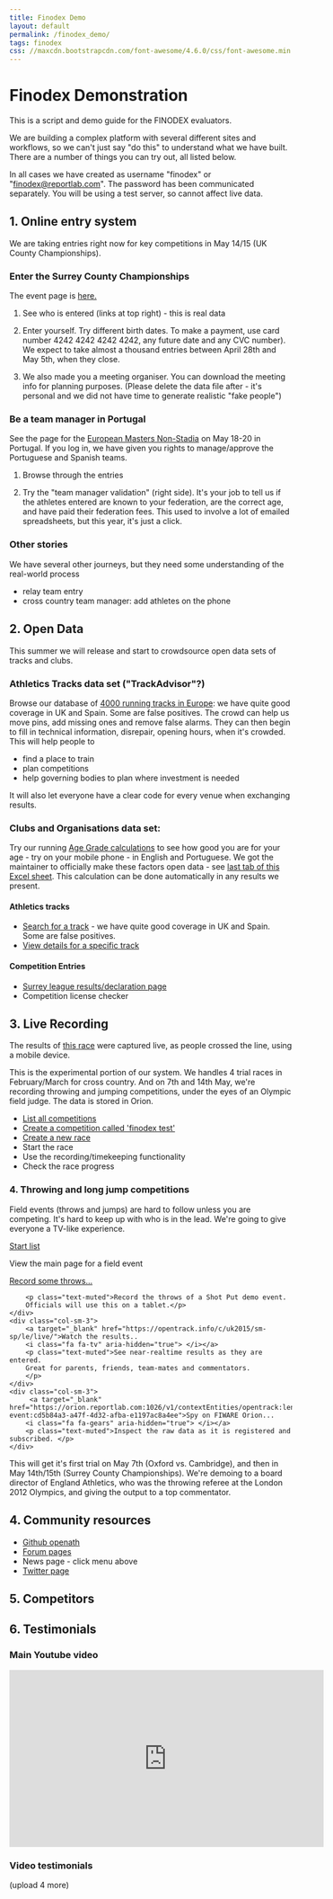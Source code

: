 ```yaml
---
title: Finodex Demo
layout: default
permalink: /finodex_demo/
tags: finodex
css: //maxcdn.bootstrapcdn.com/font-awesome/4.6.0/css/font-awesome.min.css
---
```


# Finodex Demonstration
This is a script and demo guide for the FINODEX evaluators.

We are building a complex platform with several different sites and workflows, so we can't just say "do this" to understand what we have built.  There are a number of things you can try out, all listed below.

In all cases we have created as username "finodex" or "finodex@reportlab.com".  The password has been communicated separately.   You will be using a test server, so cannot affect live data.

## 1. Online entry system

We are taking entries right now for key competitions in May 14/15 (UK County Championships).


### Enter the Surrey County Championships

The event page is <a href="https://test-raceresults.reportlab.com/entries/2016/surreytf/">here.</a>

 1. See who is entered (links at top right) - this is real data
 2. Enter yourself.  Try different birth dates.   To make a payment, use card number 4242 4242 4242 4242, any future date and any CVC number).   We expect to take almost a thousand entries between April 28th and May 5th, when they close.

 3. We also made you a meeting organiser.  You can download the meeting info for planning purposes.  (Please delete the data file after - it's personal and we did not have time to generate realistic "fake people")

### Be a team manager in Portugal

See the page for the 
<a href="https://test-raceresults.reportlab.com/entries/2016/emacns/">European Masters Non-Stadia</a> on May 18-20 in Portugal.  If you log in, we have given you rights to manage/approve the Portuguese and Spanish teams.

 1. Browse through the entries

 2. Try the "team manager validation" (right side).  It's your job to tell us if the athletes entered are known to your federation, are the correct age, and have paid their federation fees.  This used to involve a lot of emailed spreadsheets, but this year, it's just a click.

### Other stories

We have several other journeys, but they need some understanding of the real-world process

 - relay team entry
 - cross country team manager: add athletes on the phone

## 2. Open Data

This summer we will release and start to crowdsource open data sets of tracks and clubs.

### Athletics Tracks data set  ("TrackAdvisor"?)
Browse our database of <a href="https://opentrack.info/v/">4000 running tracks in Europe</a>:  we have quite good coverage in UK and Spain.  Some are false positives.  The crowd can help us move pins, add missing ones and remove false alarms.  They can then begin to fill in technical information, disrepair, opening hours, when it's crowded. This will help people to
 - find a place to train
 - plan competitions
 - help governing bodies to plan where investment is needed

It will also let everyone have a clear code for every venue when exchanging results.

### Clubs and Organisations data set:  



Try our running <a href="http://www.reportlab.com/sp/agegrade.html">Age Grade calculations</a> to see how good you are for your age - try on your mobile phone - in English and Portuguese.   We got the maintainer to officially make these factors open data - see <a href="http://www.howardgrubb.co.uk/athletics/data/wavacalc15.xls">last tab of this Excel sheet</a>.  This calculation can be done automatically in any results we present.




#### Athletics tracks
 * <a href="https://opentrack.info/v/">Search for a track</a> - we have quite good coverage in UK and Spain.  Some are false positives.
 * <a href="https://opentrack.info/v/dd354e92-65f5-4ca5-9a5c-b013ac887777/">View details for a specific track<a/>

#### Competition Entries
  * <a href="https://surreyleague.org/slm/race/120/">Surrey league results/declaration page</a>
  * Competition license checker

## 3. Live Recording



The results of <a href="">this race</a> were captured live, as people crossed the line, using a mobile device.

This is the experimental portion of our system.  We handles 4 trial races in February/March for cross country.  And on 7th and 14th May, we're recording throwing and jumping competitions, under the eyes of an Olympic field judge.  The data is stored in Orion.

 * <a href="https://opentrack.info/c/"> List all competitions</a>
 * <a href="https://opentrack.info/c/edit/">Create a competition called 'finodex test'</a>
 * <a href="https://opentrack.info/c/edit/">Create a new race</a>
 * Start the race
 * Use the recording/timekeeping functionality
 * Check the race progress

### 4. Throwing and long jump competitions

Field events (throws and jumps) are hard to follow unless you are competing. 
It's hard to keep up with who is in the lead.  We're going to give everyone
a TV-like experience.

<div class="row finodex">
	<div class="col-sm-3">
		<a target="_blank" href="https://opentrack.info/c/uk2015/sm-sp/le/">Start list
		<i class="fa fa-check-square-o" aria-hidden="true"> </i></a>
		<p class="text-muted">View the main page for a field event </p>
	</div>
	<div class="col-sm-3">
		<a target="_blank" href="https://opentrack.info/c/uk2015/sm-sp/length/">Record some throws...
		<i class="fa fa-flag-checkered" aria-hidden="true"> </i></a>
		
		<p class="text-muted">Record the throws of a Shot Put demo event.
		Officials will use this on a tablet.</p>
	</div>
	<div class="col-sm-3">
		<a target="_blank" href="https://opentrack.info/c/uk2015/sm-sp/le/live/">Watch the results..
		<i class="fa fa-tv" aria-hidden="true"> </i></a>
		<p class="text-muted">See near-realtime results as they are entered.
		Great for parents, friends, team-mates and commentators.
		</p>
	</div>
	<div class="col-sm-3">
		 <a target="_blank" href="https://orion.reportlab.com:1026/v1/contextEntities/opentrack:length-event:cd5b84a3-a47f-4d32-afba-e1197ac8a4ee">Spy on FIWARE Orion...
		<i class="fa fa-gears" aria-hidden="true"> </i></a>
		<p class="text-muted">Inspect the raw data as it is registered and subscribed. </p>
	</div>
</div>
 
This will get it's first trial on May 7th (Oxford vs. Cambridge), and then in May 14th/15th (Surrey County Championships).  We're demoing to a board director of
England Athletics, who was the throwing referee at the London 2012 Olympics,
and giving the output to a top commentator.

## 4. Community resources
 * <a href="https://github.com/openath">Github openath</a>
 * <a href="http://forum.opentrack.run/">Forum pages</a>
 * News page - click menu above
 * <a href="https://twitter.com/open_trak">Twitter page</a>

## 5. Competitors

## 6. Testimonials

### Main Youtube video
<iframe width="560" height="315" src="https://www.youtube.com/embed/SdTcpxOYVxA" frameborder="0" allowfullscreen></iframe>

### Video testimonials
(upload 4 more)




